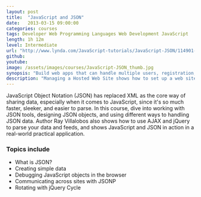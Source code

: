 ```yaml
---
layout: post
title:  "JavaScript and JSON"
date:   2013-03-15 09:00:00
categories: courses
tags: Developer Web Programming Languages Web Development JavaScript
length: 1h 12m
level: Intermediate
url: "http://www.lynda.com/JavaScript-tutorials/JavaScript-JSON/114901-2.html"
github:
youtube:
image: /assets/images/courses/JavaScript-JSON_thumb.jpg
synopsis: "Build web apps that can handle multiple users, registration, and real-time data, with AngularJS."
description: "Managing a Hosted Web Site shows how to set up a web site on a host's server and perform common server tasks. Working in two web hosting utilities, cPanel and Plesk, as well as in a custom control panel, author Ray Villalobos explores purchasing a domain, setting up FTP accounts, and configuring web mail. The course also explains setting up password protection, creating a MySQL database, and working with subdomains."
---
```


JavaScript Object Notation (JSON) has replaced XML as the core way of sharing data, especially when it comes to JavaScript, since it's so much faster, sleeker, and easier to parse. In this course, dive into working with JSON tools, designing JSON objects, and using different ways to handling JSON data. Author Ray Villalobos also shows how to use AJAX and jQuery to parse your data and feeds, and shows JavaScript and JSON in action in a real-world practical application.

### Topics include

- What is JSON?
- Creating simple data
- Debugging JavaScript objects in the browser
- Communicating across sites with JSONP
- Rotating with jQuery Cycle
